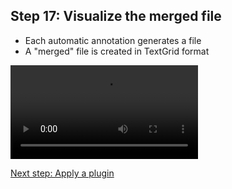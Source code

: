 ## Step 17: Visualize the merged file

* Each automatic annotation generates a file
* A "merged" file is created in TextGrid format

![](./etc/screencasts/sppas-demo20-view-merge.mp4)

[Next step: Apply a plugin](./tutorial_118_apply_plugin.html)
